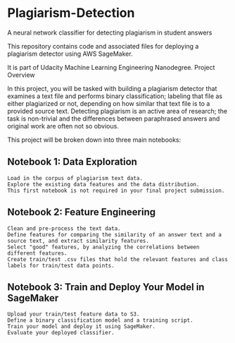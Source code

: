 # Plagiarism-Detection
A neural network classifier for detecting plagiarism in student answers

This repository contains code and associated files for deploying a plagiarism detector using AWS SageMaker.

It is part of Udacity Machine Learning Engineering Nanodegree.
Project Overview

In this project, you will be tasked with building a plagiarism detector that examines a text file and performs binary classification; labeling that file as either plagiarized or not, depending on how similar that text file is to a provided source text. Detecting plagiarism is an active area of research; the task is non-trivial and the differences between paraphrased answers and original work are often not so obvious.

This project will be broken down into three main notebooks:

## Notebook 1: Data Exploration

    Load in the corpus of plagiarism text data.
    Explore the existing data features and the data distribution.
    This first notebook is not required in your final project submission.

## Notebook 2: Feature Engineering

    Clean and pre-process the text data.
    Define features for comparing the similarity of an answer text and a source text, and extract similarity features.
    Select "good" features, by analyzing the correlations between different features.
    Create train/test .csv files that hold the relevant features and class labels for train/test data points.

## Notebook 3: Train and Deploy Your Model in SageMaker

    Upload your train/test feature data to S3.
    Define a binary classification model and a training script.
    Train your model and deploy it using SageMaker.
    Evaluate your deployed classifier.

